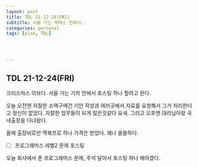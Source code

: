 ```yaml
---
layout: post
title: TDL 21-12-24(FRI)
subtitle: 서울 가는 케텍스 안에서..
categories: personal
tags: [plan, TDL]




---
```




## TDL 21-12-24(FRI)

크리스마스 이브다. 서울 가는 기차 안에서 포스팅 하나 할려고 한다.

오늘 오전엔 자잘한 소액구매건 기안 작성과 여러곳에서 자료를 요청해서 그거 처리한다고 정신이 없었다. 자잘한 업무들이 되게 많은것같다 요새. 그리고 오후엔 대리님이랑 국내출장을 다녀왔다.

올해 출장비로만 맥북프로 하나 가격은 받았다. 꽤나 쏠쏠하다.



- [ ] 프로그래머스 레벨2 문제 포스팅



오늘 회사에서 푼 프로그래머스 문제, 주석 달아서 포스팅 하나 해야겠다.